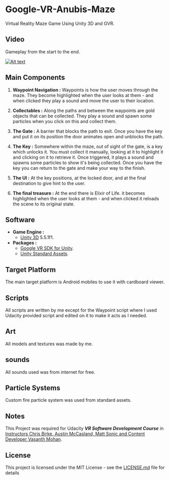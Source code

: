 # Google-VR-Anubis-Maze

Virtual Reality Maze Game Using Unity 3D and GVR.

## Video

Gameplay from the start to the end.

[![Alt text](https://i9.ytimg.com/vi_webp/AtpBd8wzgTU/mqdefault.webp?v=63d19067&sqp=CJygxp4G&rs=AOn4CLAduS54Mdrv3V4XkgK4rIayZnDzjg)](https://youtu.be/AtpBd8wzgTU "Click to play on youtube.com")

## Main Components

1. **Waypoint Navigation :** Waypoints is how the user moves through the maze. They become highlighted when the user looks at them - and when clicked they play a sound and move the user to their location.

2. **Collectables :** Along the paths and between the waypoints are gold objects that can be collected. They play a sound and spawn some particles when you click on this and collect them.

3. **The Gate :** A barrier that blocks the path to exit. Once you have the key and put it on its position the door animates open and unblocks the path.

4. **The Key :** Somewhere within the maze, out of sight of the gate, is a key which unlocks it. You must collect it manually, looking at it to highlight it and clicking on it to retrieve it. Once triggered, it plays a sound and spawns some particles to show it's being collected. Once you have the key you can return to the gate and make your way to the finish.

5. **The UI :** At the key positions, at the locked door, and at the final destination to give hint to the user.

6. **The final treasure :** At the end there is Elixir of Life. it becomes highlighted when the user looks at them - and when clicked it reloads the scene to its original state.

## Software

* **Game Engine :**
  * [Unity 3D](https://unity3d.com/) 5.5.1f1.
* **Packages :**
  * [Google VR SDK for Unity](https://developers.google.com/vr/unity/).
  * [Unity Standard Assets](https://www.assetstore.unity3d.com/en/#!/content/32351).

## Target Platform

The main target platform is Android mobiles to use it with cardboard viewer.

## Scripts

All scripts are written by me except for the Waypoint script where I used Udacity provided script and edited on it to make it acts as I needed.

## Art

All models and textures was made by me.  

## sounds

All sounds used was from internet for free.

## Particle Systems

Custom fire particle system was used from standard assets.

## Notes

This Project was required for Udacity _**VR Software Development Course**_ in [Instructors Chris Birke, Austin McCasland, Matt Sonic and Content Developer Vasanth Mohan](https://learn.udacity.com/courses/ud1014).


## License

This project is licensed under the MIT License - see the [LICENSE.md](LICENSE.md) file for details
